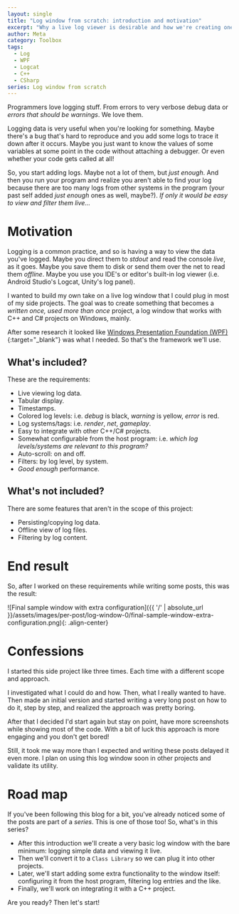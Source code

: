 ```yaml
---
layout: single
title: "Log window from scratch: introduction and motivation"
excerpt: "Why a live log viewer is desirable and how we're creating one?"
author: Meta
category: Toolbox
tags:
  - Log
  - WPF
  - Logcat
  - C++
  - CSharp
series: Log window from scratch
---
```


Programmers love logging stuff. From errors to very verbose debug data or _errors that should be warnings_. We love them.

Logging data is very useful when you're looking for something. Maybe there's a bug that's hard to reproduce and you add some logs to trace it down after it occurs. Maybe you just want to know the values of some variables at some point in the code without attaching a debugger. Or even whether your code gets called at all!

So, you start adding logs. Maybe not a lot of them, but _just enough_. And then you run your program and realize you aren't able to find your log because there are too many logs from other systems in the program (your past self added _just enough_ ones as well, maybe?). _If only it would be easy to view and filter them live..._

# Motivation

Logging is a common practice, and so is having a way to view the data you've logged. Maybe you direct them to _stdout_ and read the console _live_, as it goes. Maybe you save them to disk or send them over the net to read them _offline_. Maybe you use you IDE's or editor's built-in log viewer (i.e. Android Studio's Logcat, Unity's log panel).

I wanted to build my own take on a live log window that I could plug in most of my side projects. The goal was to create something that becomes a _written once, used more than once_ project, a log window that works with C++ and C# projects on Windows, mainly.

After some research it looked like [Windows Presentation Foundation (WPF)](https://en.wikipedia.org/wiki/Windows_Presentation_Foundation){:target="_blank"} was what I needed. So that's the framework we'll use.

## What's included?

These are the requirements:

  * Live viewing log data.
  * Tabular display.
  * Timestamps.
  * Colored log levels: i.e. _debug_ is black, _warning_ is yellow, _error_ is red.
  * Log systems/tags: i.e. _render_, _net_, _gameplay_.
  * Easy to integrate with other C++/C# projects.
  * Somewhat configurable from the host program: i.e. _which log levels/systems are relevant to this program?_
  * Auto-scroll: on and off.
  * Filters: by log level, by system.
  * _Good enough_ performance.

## What's not included?

There are some features that aren't in the scope of this project:

  * Persisting/copying log data.
  * Offline view of log files.
  * Filtering by log content.

# End result

So, after I worked on these requirements while writing some posts, this was the result:

![Final sample window with extra configuration]({{ '/' | absolute_url }}/assets/images/per-post/log-window-0/final-sample-window-extra-configuration.png){: .align-center}

# Confessions

I started this side project like three times. Each time with a different scope and approach.

I investigated what I could do and how. Then, what I really wanted to have. Then made an initial version and started writing a very long post on how to do it, step by step, and realized the approach was pretty boring.

After that I decided I'd start again but stay on point, have more screenshots while showing most of the code. With a bit of luck this approach is more engaging and you don't get bored!

Still, it took me way more than I expected and writing these posts delayed it even more. I plan on using this log window soon in other projects and validate its utility.

# Road map

If you've been following this blog for a bit, you've already noticed some of the posts are part of a _series_. This is one of those too! So, what's in this series?

  * After this introduction we'll create a very basic log window with the bare minimum: logging simple data and viewing it live.
  * Then we'll convert it to a `Class Library` so we can plug it into other projects.
  * Later, we'll start adding some extra functionality to the window itself: configuring it from the host program, filtering log entries and the like.
  * Finally, we'll work on integrating it with a C++ project.

Are you ready? Then let's start!
